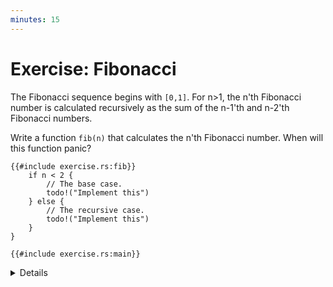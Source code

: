 ```yaml
---
minutes: 15
---
```


# Exercise: Fibonacci

The Fibonacci sequence begins with `[0,1]`. For n>1, the n'th Fibonacci number
is calculated recursively as the sum of the n-1'th and n-2'th Fibonacci numbers.

Write a function `fib(n)` that calculates the n'th Fibonacci number. When will
this function panic?

```rust,editable,should_panic
{{#include exercise.rs:fib}}
    if n < 2 {
        // The base case.
        todo!("Implement this")
    } else {
        // The recursive case.
        todo!("Implement this")
    }
}

{{#include exercise.rs:main}}
```

<details>

The Fibonacci sequence is described in more detail [here][1].

</details>

[1]: https://oeis.org/A000045